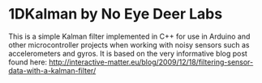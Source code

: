 # 1DKalman by No Eye Deer Labs
This is a simple Kalman filter implemented in C++ for use in Arduino and
other microcontroller projects when working with noisy sensors such as
accelerometers and gyros. It is based on the very informative blog post found here: http://interactive-matter.eu/blog/2009/12/18/filtering-sensor-data-with-a-kalman-filter/


